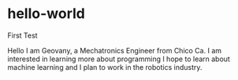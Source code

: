 # hello-world
First Test

Hello I am Geovany, a Mechatronics Engineer from Chico Ca.
I am interested in learning more about programming I hope to learn about machine learning and I plan to work in the robotics industry. 
